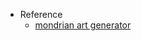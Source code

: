 - Reference
  - [mondrian art generator](https://reactfordataviz.com/articles/mondrian-art-generator/)
